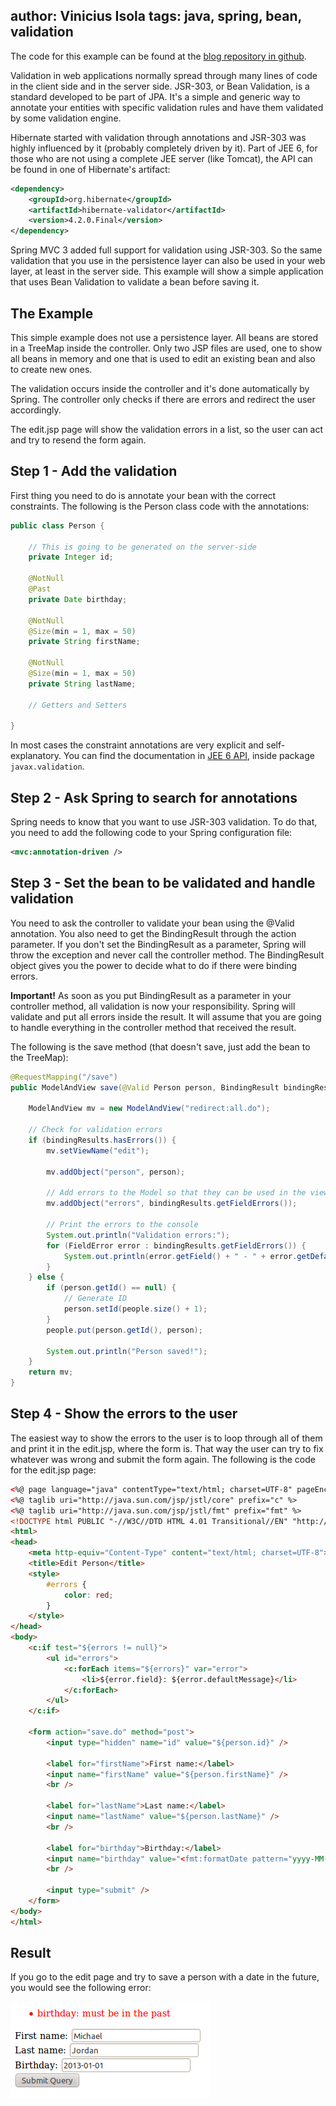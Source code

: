 author: Vinicius Isola
tags: java, spring, bean, validation
----------
The code for this example can be found at the [blog repository in github](https://github.com/visola/bearprogrammer-examples).

Validation in web applications normally spread through many lines of code in the client side and in the server side. JSR-303, or Bean Validation, is a standard developed to be part of JPA. It's a simple and generic way to annotate your entities with specific validation rules and have them validated by some validation engine.

Hibernate started with validation through annotations and JSR-303 was highly influenced by it (probably completely driven by it). Part of JEE 6, for those who are not using a complete JEE server (like Tomcat), the API can be found in one of Hibernate's artifact:

```xml
<dependency>
	<groupId>org.hibernate</groupId>
	<artifactId>hibernate-validator</artifactId>
	<version>4.2.0.Final</version>
</dependency>
```

Spring MVC 3 added full support for validation using JSR-303. So the same validation that you use in the persistence layer can also be used in your web layer, at least in the server side. This example will show a simple application that uses Bean Validation to validate a bean before saving it.

<!-- more -->

## The Example

This simple example does not use a persistence layer. All beans are stored in a TreeMap inside the controller. Only two JSP files are used, one to show all beans in memory and one that is used to edit an existing bean and also to create new ones.

The validation occurs inside the controller and it's done automatically by Spring. The controller only checks if there are errors and redirect the user accordingly.

The edit.jsp page will show the validation errors in a list, so the user can act and try to resend the form again.

## Step 1 - Add the validation

First thing you need to do is annotate your bean with the correct constraints. The following is the Person class code with the annotations:

```java
public class Person {

	// This is going to be generated on the server-side
	private Integer id;

	@NotNull
	@Past
	private Date birthday;

	@NotNull
	@Size(min = 1, max = 50)
	private String firstName;

	@NotNull
	@Size(min = 1, max = 50)
	private String lastName;

	// Getters and Setters

}
```

In most cases the constraint annotations are very explicit and self-explanatory. You can find the documentation in [JEE 6 API](http://docs.oracle.com/javaee/6/api/), inside package `javax.validation`.

## Step 2 - Ask Spring to search for annotations

Spring needs to know that you want to use JSR-303 validation. To do that, you need to add the following code to your Spring configuration file:

```xml
<mvc:annotation-driven />
```

## Step 3 - Set the bean to be validated and handle validation

You need to ask the controller to validate your bean using the @Valid annotation. You also need to get the BindingResult through the action parameter. If you don't set the BindingResult as a parameter, Spring will throw the exception and never call the controller method. The BindingResult object gives you the power to decide what to do if there were binding errors.

**Important!** As soon as you put BindingResult as a parameter in your controller method, all validation is now your responsibility. Spring will validate and put all errors inside the result. It will assume that you are going to handle everything in the controller method that received the result.

The following is the save method (that doesn't save, just add the bean to the TreeMap):

```java
@RequestMapping("/save")
public ModelAndView save(@Valid Person person, BindingResult bindingResults) {

	ModelAndView mv = new ModelAndView("redirect:all.do");

	// Check for validation errors
	if (bindingResults.hasErrors()) {
		mv.setViewName("edit");

		mv.addObject("person", person);

		// Add errors to the Model so that they can be used in the view
		mv.addObject("errors", bindingResults.getFieldErrors());

		// Print the errors to the console
		System.out.println("Validation errors:");
		for (FieldError error : bindingResults.getFieldErrors()) {
			System.out.println(error.getField() + " - " + error.getDefaultMessage());
		}
	} else {
		if (person.getId() == null) {
			// Generate ID
			person.setId(people.size() + 1);
		}
		people.put(person.getId(), person);

		System.out.println("Person saved!");
	}
	return mv;
}
```


## Step 4 - Show the errors to the user

The easiest way to show the errors to the user is to loop through all of them and print it in the edit.jsp, where the form is. That way the user can try to fix whatever was wrong and submit the form again. The following is the code for the edit.jsp page:

```html
<%@ page language="java" contentType="text/html; charset=UTF-8" pageEncoding="UTF-8"%>
<%@ taglib uri="http://java.sun.com/jsp/jstl/core" prefix="c" %>
<%@ taglib uri="http://java.sun.com/jsp/jstl/fmt" prefix="fmt" %>
<!DOCTYPE html PUBLIC "-//W3C//DTD HTML 4.01 Transitional//EN" "http://www.w3.org/TR/html4/loose.dtd">
<html>
<head>
	<meta http-equiv="Content-Type" content="text/html; charset=UTF-8">
	<title>Edit Person</title>
	<style>
		#errors {
			color: red;
		}
	</style>
</head>
<body>
	<c:if test="${errors != null}">
		<ul id="errors">
			<c:forEach items="${errors}" var="error">
				<li>${error.field}: ${error.defaultMessage}</li>
			</c:forEach>
		</ul>
	</c:if>

	<form action="save.do" method="post">
		<input type="hidden" name="id" value="${person.id}" />

		<label for="firstName">First name:</label>
		<input name="firstName" value="${person.firstName}" />
		<br />

		<label for="lastName">Last name:</label>
		<input name="lastName" value="${person.lastName}" />
		<br />

		<label for="birthday">Birthday:</label>
		<input name="birthday" value="<fmt:formatDate pattern="yyyy-MM-dd" value="${person.birthday}"/>" />
		<br />

		<input type="submit" />
	</form>
</body>
</html>
```

## Result

If you go to the edit page and try to save a person with a date in the future, you would see the following error:

![Bean Validation - 001](/img/blog/bean-validation-001.png)
